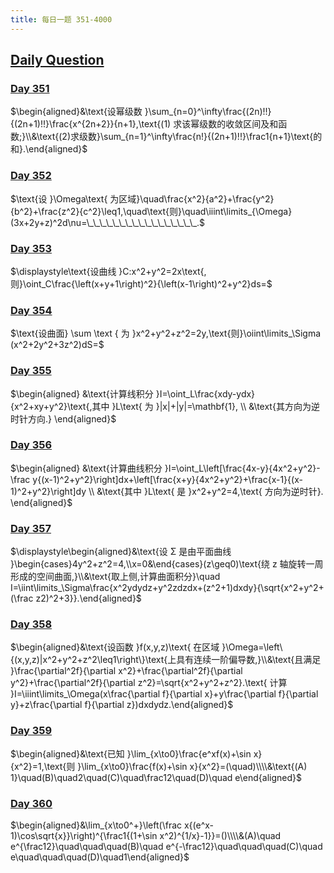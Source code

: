 ```yaml
---
title: 每日一题 351-4000
---
```


## [Daily Question](https://www.icourse163.org/learn/kaopei-1468540169?tid=1469800465#/learn/content)

### [Day 351](https://www.bilibili.com/video/BV1EQ4y1W7JB/)

$\begin{aligned}&\text{设幂级数 }\sum_{n=0}^\infty\frac{(2n)!!}{(2n+1)!!}\frac{x^{2n+2}}{n+1},\text{(1) 求该幂级数的收敛区间及和函数;}\\&\text{(2)求级数}\sum_{n=1}^\infty\frac{n!}{(2n+1)!!}\frac1{n+1}\text{的和}.\end{aligned}$











### [Day 352](https://www.bilibili.com/video/BV1FQ4y1W7pd/)

$\text{设 }\Omega\text{ 为区域}\quad\frac{x^2}{a^2}+\frac{y^2}{b^2}+\frac{z^2}{c^2}\leq1,\quad\text{则}\quad\iiint\limits_{\Omega}(3x+2y+z)^2d\nu=\_\_\_\_\_\_\_\_\_\_\_\_\_\_\_\_\_.$











### [Day 353](https://www.bilibili.com/video/BV1Bc411Z7Hg/)

$\displaystyle\text{设曲线 }C:x^2+y^2=2x\text{,则}\oint_C\frac{\left(x+y+1\right)^2}{\left(x-1\right)^2+y^2}ds=$









### [Day 354](https://www.bilibili.com/video/BV13M411X7Ww/)

$\text{设曲面} \sum \text { 为 }x^2+y^2+z^2=2y,\text{则}\oiint\limits_\Sigma (x^2+2y^2+3z^2)dS=$











### [Day 355](https://www.bilibili.com/video/BV18B4y1R7dT/)

$\begin{aligned}
&\text{计算线积分 }I=\oint_L\frac{xdy-ydx}{x^2+xy+y^2}\text{,其中 }L\text{ 为 }|x|+|y|=\mathbf{1}, \\
&\text{其方向为逆时针方向.} 
\end{aligned}$











### [Day 356](https://www.bilibili.com/video/BV1RQ4y1p7Ed/)

$\begin{aligned}
&\text{计算曲线积分 }I=\oint_L\left[\frac{4x-y}{4x^2+y^2}-\frac y{(x-1)^2+y^2}\right]dx+\left[\frac{x+y}{4x^2+y^2}+\frac{x-1}{(x-1)^2+y^2}\right]dy \\
&\text{其中 }L\text{ 是 }x^2+y^2=4,\text{ 方向为逆时针}.
\end{aligned}$











### [Day 357](https://www.bilibili.com/video/BV1uM41197YN/)

$\displaystyle\begin{aligned}&\text{设 Σ 是由平面曲线 }\begin{cases}4y^2+z^2=4,\\x=0&\end{cases}(z\geq0)\text{绕 z 轴旋转一周形成的空间曲面,}\\&\text{取上侧,计算曲面积分}\quad I=\iint\limits_\Sigma\frac{x^2ydydz+y^2zdzdx+(z^2+1)dxdy}{\sqrt{x^2+y^2+(\frac z2)^2+3}}.\end{aligned}$











### [Day 358](https://www.bilibili.com/video/BV1Yw411q7ZW/)

$\begin{aligned}&\text{设函数 }f(x,y,z)\text{ 在区域 }\Omega=\left\{(x,y,z)|x^2+y^2+z^2\leq1\right\}\text{上具有连续一阶偏导数,}\\&\text{且满足 }\frac{\partial^2f}{\partial x^2}+\frac{\partial^2f}{\partial y^2}+\frac{\partial^2f}{\partial z^2}=\sqrt{x^2+y^2+z^2}.\text{ 计算 }I=\iiint\limits_\Omega(x\frac{\partial f}{\partial x}+y\frac{\partial f}{\partial y}+z\frac{\partial f}{\partial z})dxdydz.\end{aligned}$











### [Day 359](https://www.bilibili.com/video/BV1yH4y1r7t9/)

$\begin{aligned}&\text{已知 }\lim_{x\to0}\frac{e^xf(x)+\sin x}{x^2}=1,\text{则 }\lim_{x\to0}\frac{f(x)+\sin x}{x^2}=(\quad)\\\\&\text{(A) 1}\quad(B)\quad2\quad(C)\quad\frac12\quad(D)\quad e\end{aligned}$











### [Day 360](https://www.bilibili.com/video/BV1xu4y1h7LW/)

$\begin{aligned}&\lim_{x\to0^+}\left(\frac x{(e^x-1)\cos\sqrt{x}}\right)^{\frac1{(1+\sin x^2)^{1/x}-1}}=()\\\\&(A)\quad e^{\frac12}\quad\quad\quad(B)\quad e^{-\frac12}\quad\quad\quad(C)\quad e\quad\quad\quad(D)\quad1\end{aligned}$
